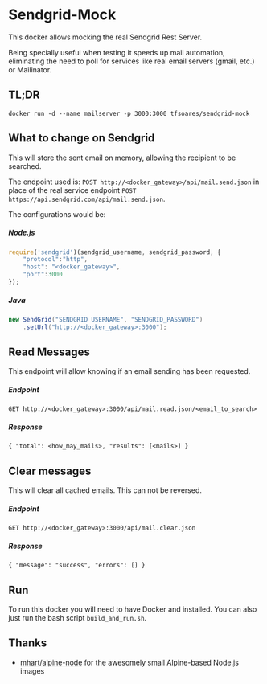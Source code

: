 # Sendgrid-Mock

This docker allows mocking the real Sendgrid Rest Server. 

Being specially useful when testing it speeds up mail automation, eliminating the need to poll for services like real email servers (gmail, etc.) or Mailinator.

## TL;DR

```
docker run -d --name mailserver -p 3000:3000 tfsoares/sendgrid-mock
```

## What to change on Sendgrid
This will store the sent email on memory, allowing the recipient to be searched.

The endpoint used is: `POST http://<docker_gateway>/api/mail.send.json` in place of the real service endpoint `POST https://api.sendgrid.com/api/mail.send.json`.

The configurations would be:
##### Node.js
``` Javascript
require('sendgrid')(sendgrid_username, sendgrid_password, {
    "protocol":"http",
    "host": "<docker_gateway>",
    "port":3000 
});
```
##### Java
``` Java
new SendGrid("SENDGRID USERNAME", "SENDGRID_PASSWORD")
    .setUrl("http://<docker_gateway>:3000");
```

## Read Messages
This endpoint will allow knowing if an email sending has been requested.

##### Endpoint
`GET http://<docker_gateway>:3000/api/mail.read.json/<email_to_search>`
##### Response
`{ "total": <how_may_mails>, "results": [<mails>] }`

## Clear messages
This will clear all cached emails. This can not be reversed.

##### Endpoint
`GET http://<docker_gateway>:3000/api/mail.clear.json`
##### Response
`{ "message": "success", "errors": [] }`

## Run
To run this docker you will need to have Docker and installed. You can also just run the bash script `build_and_run.sh`.

## Thanks
* [mhart/alpine-node](https://github.com/mhart/alpine-node) for the awesomely small Alpine-based Node.js images
